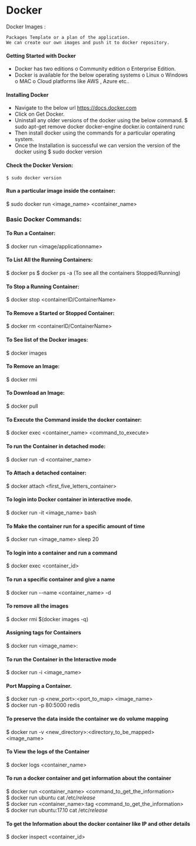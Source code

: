 # Docker

Docker Images : 
```
Packages Template or a plan of the application. 
We can create our own images and push it to docker repository. 
```

#### Getting Started with Docker
-	Docker has two editions
o	Community edition
o	Enterprise Edition. 
-	Docker is available for the below operating systems 
o	Linux
o	Windows
o	MAC
o	Cloud platforms like AWS , Azure etc..

#### Installing Docker
-	Navigate to the below url 
https://docs.docker.com
-	Click on Get Docker. 
-	Uninstall any older versions of the docker using the below command. 
$ sudo apt-get remove docker docker-engine docker.io containerd runc
-	Then install docker using the commands for a particular operating system. 
-	Once the Installation is successful we can version the version of the docker using 
$ sudo docker version


#### Check the Docker Version:
```
$ sudo docker version
```
#### Run a particular image inside the container:
$ sudo docker run <image_name> <container_name>

### Basic Docker Commands:
#### To Run a Container:
$ docker run <image/applicationname>

#### To List All the Running Containers:
$ docker ps
$ docker ps -a (To see all the containers Stopped/Running)

#### To Stop a Running Container:
$ docker stop <containerID/ContainerName>

#### To Remove a Started or Stopped Container:  
$ docker rm <containerID/ContainerName>

#### To See list of the Docker images:
$ docker images

#### To Remove an Image:
$ docker rmi <imagename>

#### To Download an Image:
$ docker pull <imagename>

#### To Execute the Command inside the docker container: 
$ docker exec <container_name> <command_to_execute> <br>

#### To run the Container in detached mode: 
$ docker run -d <container_name>

#### To Attach a detached container: 
$ docker attach <first_five_letters_container>

#### To login into Docker container in interactive mode.
$ docker run -it <image_name> bash

#### To Make the container run for a specific amount of time
$ docker run <image_name> sleep 20

#### To login into a container and run a command
$ docker exec <container_id> <command>

#### To run a specific container and give a name
$ docker run --name <container_name> -d <imagename>

#### To remove all the images
$ docker rmi $(docker images -q)

#### Assigning tags for Containers
$ docker run <image_name>:<tag> 

#### To run the Container in the Interactive mode
$ docker run -i <image_name>

#### Port Mapping a Container.
$ docker run -p <new_port>:<port_to_map> <image_name> <br>
$ docker run -p 80:5000 redis

#### To preserve the data inside the container we do volume mapping
$ docker run -v <new_directory>:<directory_to_be_mapped> <image_name>

#### To View the logs of the Container
$ docker logs <container_name>

#### To run a docker container and get information about the container
$ docker run <container_name> <command_to_get_the_information> <br>
$ docker run ubuntu cat /etc/*release* <br>
$ docker run <container_name>:tag <command_to_get_the_information> <br>
$ docker run ubuntu:17.10 cat /etc/*release* <br>

#### To get the Information about the docker container like IP and other details 
$ docker inspect <container_id>
